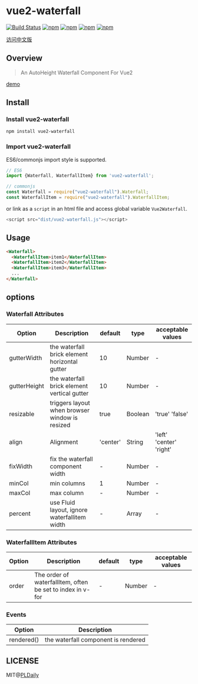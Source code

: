 # vue2-waterfall

[![Build Status](https://travis-ci.org/PLDaily/vue2-waterfall.svg?branch=master)](https://travis-ci.org/PLDaily/vue2-waterfall)
[![npm](https://img.shields.io/npm/v/vue2-waterfall.svg)](https://www.npmjs.com/package/vue2-waterfall)
[![npm](https://img.shields.io/npm/dt/vue2-waterfall.svg)](https://www.npmjs.com/package/vue2-waterfall)
[![npm](https://img.shields.io/npm/l/vue2-waterfall.svg)](https://www.npmjs.com/package/vue2-waterfall)
[![npm](https://img.shields.io/badge/code_style-standard-brightgreen.svg)](https://github.com/standard/standard)

[访问中文版](https://github.com/PLDaily/vue2-waterfall/blob/master/ZH_CN.md)

## Overview
> An AutoHeight Waterfall Component For Vue2

[demo](http://67.218.146.247:8088/)

## Install

### Install vue2-waterfall

```sh
npm install vue2-waterfall
```

### Import vue2-waterfall

ES6/commonjs import style is supported.

```js
// ES6
import {Waterfall, WaterfallItem} from 'vue2-waterfall';

// commonjs
const Waterfall = require("vue2-waterfall").Waterfall;
const WaterfallItem = require("vue2-waterfall").WaterfallItem;
```
or link as a `script` in an html file and access global variable `Vue2Waterfall`.

```js
<script src="dist/vue2-waterfall.js"></script>
```

## Usage

```html
<Waterfall>
  <WaterfallItem>item1</WaterfallItem>
  <WaterfallItem>item2</WaterfallItem>
  <WaterfallItem>item3</WaterfallItem>
  ...
</Waterfall>
```

## options

### Waterfall Attributes

| Option          | Description                                    | default     | type      | acceptable values        |
| --------------- | ---------------------------------------------- | ----------- | --------- | ------------------------ |
| gutterWidth     | the waterfall brick element horizontal gutter  | 10          | Number    |           -              |
| gutterHeight    | the waterfall brick element vertical gutter    | 10          | Number    |           -              |
| resizable       | triggers layout when browser window is resized | true        | Boolean   |  'true' 'false'          |
| align           | Alignment                                      | 'center'    | String    |  'left' 'center' 'right' |
| fixWidth        | fix the waterfall component width              |      -      | Number    |           -              |
| minCol          | min columns                                    | 1           | Number    |           -              |
| maxCol          | max column                                     |      -      | Number    |           -              |
| percent         | use Fluid layout, ignore waterfallitem width   |      -      | Array     |           -              |

### WaterfallItem Attributes

| Option  | Description                                                 | default     | type      | acceptable values        |
| ------- | ----------------------------------------------------------- | ----------- | --------- | ------------------------ |
| order   | The order of waterfallItem, often be set to index in v-for  |      -      | Number    |           -              |

### Events

| Option         | Description                              |
| -------------- | ---------------------------------------- |
| rendered()     | the waterfall component is rendered      |


## LICENSE

MIT@[PLDaily](https://github.com/PLDaily)
